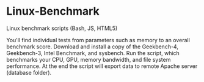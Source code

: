 # Linux-Benchmark
Linux benchmark scripts (Bash, JS, HTML5)

You'll find individual tests from parameters such as memory to an overall benchmark score.
Download and install a copy of the Geekbench-4, Geekbench-3, Intel Benchmark, and sysbench.
Run the script, which benchmarks your CPU, GPU, memory bandwidth, and file system performance. 
At the end the script will export data to remote Apache server (database folder).
